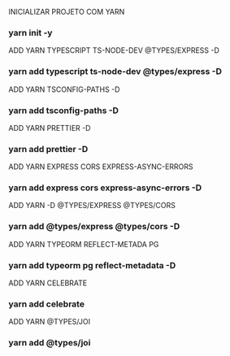 INICIALIZAR PROJETO COM YARN
### yarn init -y

ADD YARN TYPESCRIPT TS-NODE-DEV @TYPES/EXPRESS -D
### yarn add typescript ts-node-dev @types/express -D

ADD YARN TSCONFIG-PATHS -D
### yarn add tsconfig-paths -D

ADD YARN PRETTIER -D
### yarn add prettier -D

ADD YARN EXPRESS CORS EXPRESS-ASYNC-ERRORS
### yarn add express cors express-async-errors -D

ADD YARN -D @TYPES/EXPRESS  @TYPES/CORS
### yarn add @types/express @types/cors -D

ADD YARN TYPEORM REFLECT-METADA PG
### yarn add typeorm pg reflect-metadata -D

ADD YARN CELEBRATE
### yarn add celebrate 

ADD YARN @TYPES/JOI
### yarn add @types/joi 